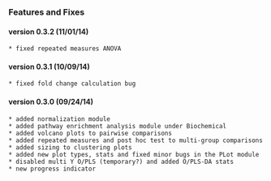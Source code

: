 ### Features and Fixes
#### version 0.3.2 (11/01/14)
    * fixed repeated measures ANOVA
    
#### version 0.3.1 (10/09/14)
    * fixed fold change calculation bug
    
#### version 0.3.0 (09/24/14)
    * added normalization module
    * added pathway enrichment analysis module under Biochemical
    * added volcano plots to pairwise comparisons
    * added repeated measures and post hoc test to multi-group comparisons
    * added sizing to clustering plots
    * added new plot types, stats and fixed minor bugs in the PLot module
    * disabled multi Y O/PLS (temporary?) and added O/PLS-DA stats
    * new progress indicator

